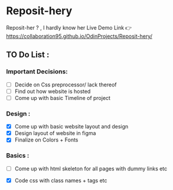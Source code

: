 # Reposit-hery
Reposit-her ? , I hardly know her 
Live Demo Link 👉 https://collaboration95.github.io/OdinProjects/Reposit-hery/
## TO Do List :

### Important Decisions:
- [ ] Decide on Css preprocessor/ lack thereof
- [ ] Find out how website is hosted
- [ ] Come up with basic Timeline of project

### Design :
- [x] Come up with basic website layout and design
- [x] Design layout of website in figma 
- [x] Finalize on Colors + Fonts

### Basics : 
- [ ] Come up with html skeleton for all pages with dummy links etc
- [x] Code css with class names + tags etc



